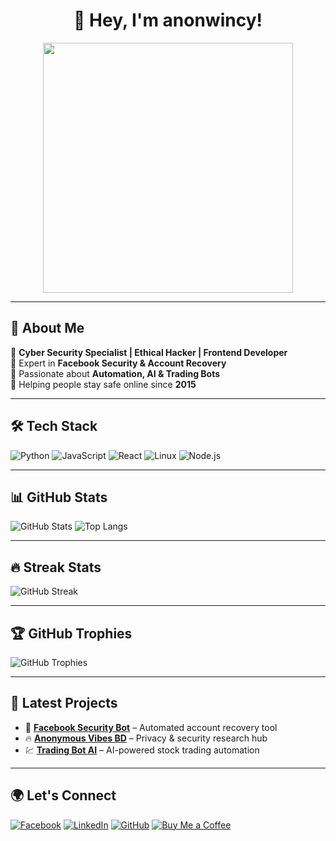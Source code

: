 <h1 align="center">👾 Hey, I'm anonwincy! </h1>
<p align="center">
  <img src="https://media.giphy.com/media/YQitE4YNQNahy/giphy.gif?cid=790b7611xqzgqs8kyw15df7vuwnda0bhkyzm4joejav1llwu&ep=v1_gifs_search&rid=giphy.gif&ct=g" width="400px">
</p>

---

## 🚀 About Me
🔹 **Cyber Security Specialist | Ethical Hacker | Frontend Developer**  
🔹 Expert in **Facebook Security & Account Recovery**  
🔹 Passionate about **Automation, AI & Trading Bots**  
🔹 Helping people stay safe online since **2015**  

---

## 🛠 Tech Stack
![Python](https://img.shields.io/badge/Python-3776AB?style=for-the-badge&logo=python&logoColor=white)
![JavaScript](https://img.shields.io/badge/JavaScript-F7DF1E?style=for-the-badge&logo=javascript&logoColor=black)
![React](https://img.shields.io/badge/React-61DAFB?style=for-the-badge&logo=react&logoColor=black)
![Linux](https://img.shields.io/badge/Linux-FCC624?style=for-the-badge&logo=linux&logoColor=black)
![Node.js](https://img.shields.io/badge/Node.js-339933?style=for-the-badge&logo=node.js&logoColor=white)

---

## 📊 GitHub Stats
![GitHub Stats](https://github-readme-stats.vercel.app/api?username=anonwincy&show_icons=true&theme=radical)
![Top Langs](https://github-readme-stats.vercel.app/api/top-langs/?username=anonwincy&layout=compact&theme=radical)

---

## 🔥 Streak Stats
![GitHub Streak](https://github-readme-streak-stats.herokuapp.com/?user=anonwincy&theme=dark&fire=red)

---

## 🏆 GitHub Trophies
![GitHub Trophies](https://github-profile-trophy.vercel.app/?username=anonwincy&theme=radical&no-bg=true&no-frame=true&column=3)

---

## 🎯 Latest Projects
- 🚀 **[Facebook Security Bot](https://github.com/anonwincy/fb-security-bot)** – Automated account recovery tool
- 🔥 **[Anonymous Vibes BD](https://github.com/anonwincy/anon-vibes-bd)** – Privacy & security research hub
- 💹 **[Trading Bot AI](https://github.com/anonwincy/trading-bot-ai)** – AI-powered stock trading automation

---

## 🌍 Let's Connect
[![Facebook](https://img.shields.io/badge/Facebook-1877F2?style=for-the-badge&logo=facebook&logoColor=white)](https://facebook.com/anonwincy)
[![LinkedIn](https://img.shields.io/badge/LinkedIn-0A66C2?style=for-the-badge&logo=linkedin&logoColor=white)](https://linkedin.com/in/anonwincy)
[![GitHub](https://img.shields.io/badge/GitHub-100000?style=for-the-badge&logo=github&logoColor=white)](https://github.com/anonwincy)
[![Buy Me a Coffee](https://img.shields.io/badge/Buy%20Me%20a%20Coffee-Support-orange?style=for-the-badge&logo=buy-me-a-coffee&logoColor=white)](https://www.buymeacoffee.com/anonwincy)
